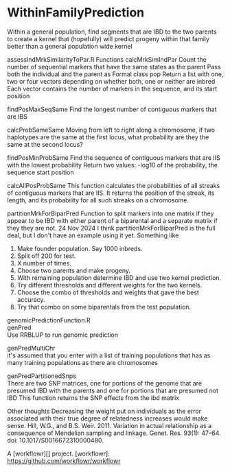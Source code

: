 # WithinFamilyPrediction
Within a general population, find segments that are IBD to the two parents to
create a kernel that (hopefully) will predict progeny within that family better
than a general population wide kernel

assessIndMrkSimilarityToPar.R
Functions
calcMrkSimIndPar
Count the number of sequential markers that have the same states as the parent
Pass both the individual and the parent as Formal class pop
Return a list with one, two or four vectors depending on whether both, one
or neither are inbred
Each vector contains the number of markers in the sequence, and its start position

findPosMaxSeqSame
Find the longest number of contiguous markers that are IBS

calcProbSameSame
Moving from left to right along a chromosome, if two haplotypes are the same
at the first locus, what probability are they the same at the second locus?

findPosMinProbSame
Find the sequence of contiguous markers that are IIS with the lowest probability
Return two values: -log10 of the probability, the sequence start position

calcAllPosProbSame
This function calculates the probabilities of all streaks of contiguous
markers that are IIS. It returns the position of the streak, its length, and
its probability for all such streaks on a chromosome.

partitionMrkForBiparPred
Function to split markers into one matrix if they appear to be IBD with either
parent of a biparental and a separate matrix if they they are not.
24 Nov 2024 I think partitionMrkForBiparPred is the full deal, but I don't have
an example using it yet.  Something like

1. Make founder population.  Say 1000 inbreds.  
2. Split off 200 for test.  
3. X number of times.  
4. Choose two parents and make progeny.  
5. With remaining population determine IBD and use two kernel prediction.  
6. Try different thresholds and different weights for the two kernels.  
7. Choose the combo of thresholds and weights that gave the best accuracy.  
8. Try that combo on some biparentals from the test population.  

genomicPredictionFunction.R  
genPred  
Use RRBLUP to run genomic prediction  

genPredMultiChr  
it's assumed that you enter with a list of training populations that has as many
training populations as there are chromosomes  

genPredPartitionedSnps  
There are two SNP matrices, one for portions of the genome that are presumed IBD
with the parents and one for portions that are presumed not IBD This function
returns the SNP effects from the ibd matrix

Other thoughts
Decreasing the weight put on individuals as the error associated with their true
degree of relatedness increases would make sense.
Hill, W.G., and B.S. Weir. 2011. Variation in actual relationship as a consequence of Mendelian sampling and linkage. Genet. Res.  93(1): 47–64. doi: 10.1017/S0016672310000480.

A [workflowr][] project.
[workflowr]: https://github.com/workflowr/workflowr
